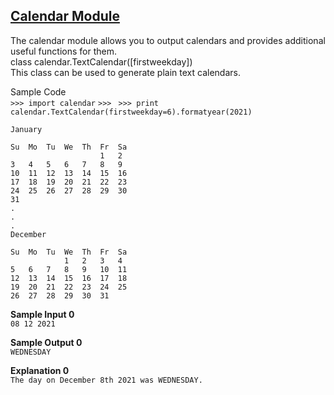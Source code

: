 ## **[Calendar Module](https://www.hackerrank.com/challenges/calendar-module)** 

The calendar module allows you to output calendars and provides additional useful functions for them.<br>class calendar.TextCalendar([firstweekday])<br>This class can be used to generate plain text calendars.

Sample Code  
<code>>>> import calendar</code>
<code>>>> </code>
<code>>>> print calendar.TextCalendar(firstweekday=6).formatyear(2021)</code>
```
January

Su	Mo	Tu	We	Th	Fr	Sa
 	 	 	 	 	1	2
3	4	5	6	7	8	9
10	11	12	13	14	15	16
17	18	19	20	21	22	23
24	25	26	27	28	29	30
31
.
.
.
December

Su	Mo	Tu	We	Th	Fr	Sa
 	 	 	1	2	3	4
5	6	7	8	9	10	11
12	13	14	15	16	17	18
19	20	21	22	23	24	25
26	27	28	29	30	31	
```

**Sample Input 0**  
```08 12 2021```

**Sample Output 0**  
```WEDNESDAY```

**Explanation 0**  
```The day on December 8th 2021 was WEDNESDAY.```